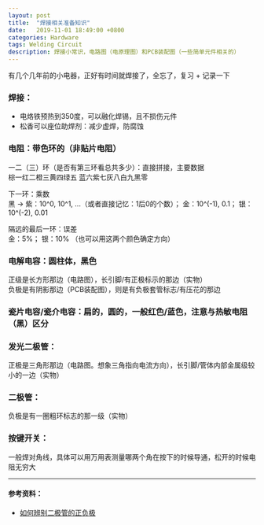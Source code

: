 ```yaml
---
layout: post
title:  "焊接相关准备知识"
date:   2019-11-01 18:49:00 +0800
categories: Hardware
tags: Welding Circuit
description: 焊接小常识，电路图（电原理图）和PCB装配图（一些简单元件相关的）
---
```


有几个几年前的小电器，正好有时间就焊接了，全忘了，复习 + 记录一下

### 焊接：
- 电烙铁预热到350度，可以融化焊锡，且不损伤元件
- 松香可以座位助焊剂：减少虚焊，防腐蚀

### 电阻：带色环的（非贴片电阻）
一二（三）环（是否有第三环看总共多少）：直接拼接，主要数据  
棕一红二橙三黄四绿五
蓝六紫七灰八白九黑零

下一环：乘数  
黑 -> 紫：10^0, 10^1, ...（或者直接记忆：1后0的个数）；
金：10^(-1), 0.1；
银：10^(-2), 0.01

隔远的最后一环：误差  
金：5%；
银：10%
（也可以用这两个颜色确定方向）

### 电解电容：圆柱体，黑色
正级是长方形那边（电路图），长引脚/有正极标示的那边（实物）  
负极是有阴影那边（PCB装配图），则是有负极套管标志/有压花的那边

### 瓷片电容/瓷介电容：扁的，圆的，一般红色/蓝色，注意与热敏电阻（黑）区分

### 发光二极管：
正极是三角形那边（电路图。想象三角指向电流方向），长引脚/管体内部金属级较小的一边（实物）

### 二极管：
负极是有一圈粗环标志的那一级（实物）

### 按键开关：
一般焊对角线，具体可以用万用表测量哪两个角在按下的时候导通，松开的时候电阻无穷大

----
#### 参考资料：
- [如何辨别二极管的正负极](https://jingyan.baidu.com/article/ceb9fb10ef5df28cad2ba0a0.html)